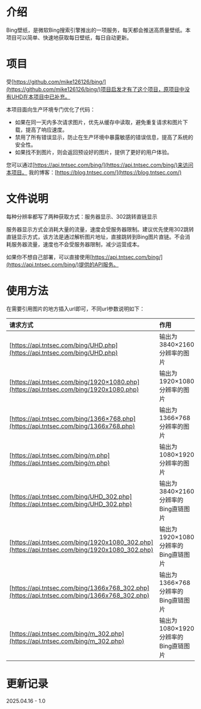 # 介绍

Bing壁纸，是微软Bing搜索引擎推出的一项服务，每天都会推送高质量壁纸。本项目可以简单、快速地获取每日壁纸，每日自动更新。

# 项目

受[https://github.com/mike126126/bing/](https://github.com/mike126126/bing/)项目启发才有了这个项目，原项目中没有UHD在本项目中已补充。

本项目面向生产环境专门优化了代码：
 * 如果在同一天内多次请求图片，优先从缓存中读取，避免重复请求和图片下载，提高了响应速度。
 * 禁用了所有错误显示，防止在生产环境中暴露敏感的错误信息，提高了系统的安全性。
 * 如果找不到图片，则会返回预设好的图片，提供了更好的用户体验。

您可以通过[https://api.tntsec.com/bing/](https://api.tntsec.com/bing/)来访问本项目。
我的博客：[https://blog.tntsec.com/](https://blog.tntsec.com/)

# 文件说明

每种分辨率都写了两种获取方式：服务器显示、302跳转直链显示

服务器显示方式会消耗大量的流量，速度会受服务器限制。建议优先使用302跳转直链显示方式，该方法是通过解析图片地址，直接跳转到Bing图片直链。不会消耗服务器流量，速度也不会受服务器限制，减少运营成本。

如果你不想自己部署，可以直接使用[https://api.tntsec.com/bing/](https://api.tntsec.com/bing/)提供的API服务。

# 使用方法

在需要引用图片的地方插入url即可，不同url参数说明如下：

| 请求方式 | 作用 |
| :----- | :----- |
|[https://api.tntsec.com/bing/UHD.php](https://api.tntsec.com/bing/UHD.php)                    |输出为3840×2160分辨率的图片        |
|[https://api.tntsec.com/bing/1920×1080.php](https://api.tntsec.com/bing/1920x1080.php)        |输出为1920×1080分辨率的图片        |
|[https://api.tntsec.com/bing/1366×768.php](https://api.tntsec.com/bing/1366x768.php)          |输出为1366×768分辨率的图片         |
|[https://api.tntsec.com/bing/m.php](https://api.tntsec.com/bing/m.php)                        |输出为1080×1920分辨率的图片        |
|[https://api.tntsec.com/bing/UHD_302.php](https://api.tntsec.com/bing/UHD_302.php)            |输出为3840×2160分辨率的Bing直链图片|
|[https://api.tntsec.com/bing/1920x1080_302.php](https://api.tntsec.com/bing/1920x1080_302.php)|输出为1920×1080分辨率的Bing直链图片|
|[https://api.tntsec.com/bing/1366x768_302.php](https://api.tntsec.com/bing/1366x768_302.php)  |输出为1366×768分辨率的Bing直链图片 |
|[https://api.tntsec.com/bing/m_302.php](https://api.tntsec.com/bing/m_302.php)                |输出为1080×1920分辨率的Bing直链图片|

# 更新记录

2025.04.16 - 1.0
